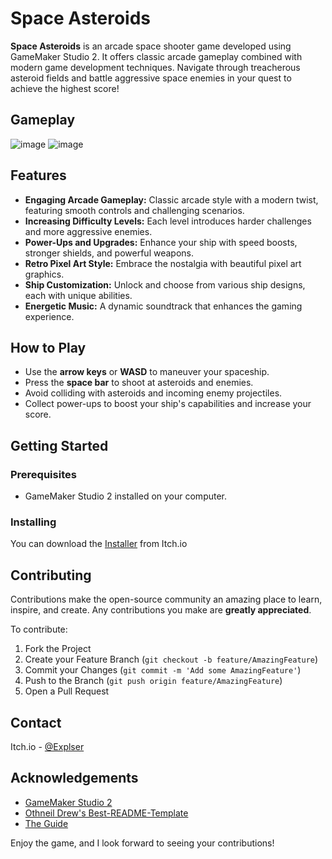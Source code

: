 # Space Asteroids

**Space Asteroids** is an arcade space shooter game developed using GameMaker Studio 2. It offers classic arcade gameplay combined with modern game development techniques. Navigate through treacherous asteroid fields and battle aggressive space enemies in your quest to achieve the highest score!

## Gameplay 

![image](https://github.com/Exploser/Space-Asteroids/assets/126280113/9ddf5ba3-24f8-471d-a47a-71d7377a5a35)
![image](https://github.com/Exploser/Space-Asteroids/assets/126280113/a372439b-2ead-45aa-8f73-7a870d664eb1)


## Features

- **Engaging Arcade Gameplay:** Classic arcade style with a modern twist, featuring smooth controls and challenging scenarios.
- **Increasing Difficulty Levels:** Each level introduces harder challenges and more aggressive enemies.
- **Power-Ups and Upgrades:** Enhance your ship with speed boosts, stronger shields, and powerful weapons.
- **Retro Pixel Art Style:** Embrace the nostalgia with beautiful pixel art graphics.
- **Ship Customization:** Unlock and choose from various ship designs, each with unique abilities.
- **Energetic Music:** A dynamic soundtrack that enhances the gaming experience.

## How to Play

- Use the **arrow keys** or **WASD** to maneuver your spaceship.
- Press the **space bar** to shoot at asteroids and enemies.
- Avoid colliding with asteroids and incoming enemy projectiles.
- Collect power-ups to boost your ship's capabilities and increase your score.

## Getting Started

### Prerequisites

- GameMaker Studio 2 installed on your computer.

### Installing

You can download the [Installer](https://exploser.itch.io/space-asteroids) from Itch.io

## Contributing

Contributions make the open-source community an amazing place to learn, inspire, and create. Any contributions you make are **greatly appreciated**.

To contribute:

1. Fork the Project
2. Create your Feature Branch (`git checkout -b feature/AmazingFeature`)
3. Commit your Changes (`git commit -m 'Add some AmazingFeature'`)
4. Push to the Branch (`git push origin feature/AmazingFeature`)
5. Open a Pull Request

## Contact

Itch.io - [@Explser](https://exploser.itch.io)

## Acknowledgements

- [GameMaker Studio 2](https://www.yoyogames.com/gamemaker)
- [Othneil Drew's Best-README-Template](https://github.com/othneildrew/Best-README-Template)
- [The Guide](https://www.youtube.com/watch?v=nwlvT-L9vFg&t=1s)

Enjoy the game, and I look forward to seeing your contributions!
